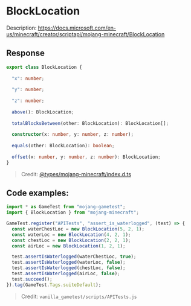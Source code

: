 # BlockLocation

Description: https://docs.microsoft.com/en-us/minecraft/creator/scriptapi/mojang-minecraft/BlockLocation

## Response

```ts
export class BlockLocation {
  
  "x": number;
  
  "y": number;
  
  "z": number;
  
  above(): BlockLocation;
  
  totalBlocksBetween(other: BlockLocation): BlockLocation[];
  
  constructor(x: number, y: number, z: number);
  
  equals(other: BlockLocation): boolean;
  
  offset(x: number, y: number, z: number): BlockLocation;
}
```

> Credit: [@types/mojang-minecraft/index.d.ts](https://github.com/DefinitelyTyped/DefinitelyTyped/blob/master/types/mojang-minecraft/index.d.ts)

## Code examples:

```js
import * as GameTest from "mojang-gametest";
import { BlockLocation } from "mojang-minecraft";

GameTest.register("APITests", "assert_is_waterlogged", (test) => {
  const waterChestLoc = new BlockLocation(5, 2, 1);
  const waterLoc = new BlockLocation(4, 2, 1);
  const chestLoc = new BlockLocation(2, 2, 1);
  const airLoc = new BlockLocation(1, 2, 1);

  test.assertIsWaterlogged(waterChestLoc, true);
  test.assertIsWaterlogged(waterLoc, false);
  test.assertIsWaterlogged(chestLoc, false);
  test.assertIsWaterlogged(airLoc, false);
  test.succeed();
}).tag(GameTest.Tags.suiteDefault);
```

> Credit: `vanilla_gametest/scripts/APITests.js`
